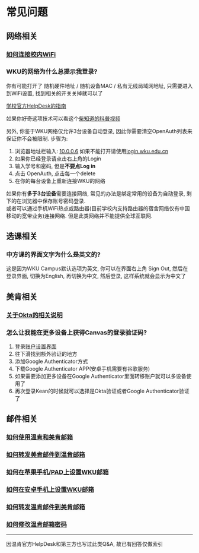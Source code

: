 # 常见问题

## 网络相关

### [如何连接校内WiFi](https://wku.kf5.com/hc/kb/article/1571383/?lang=zh_cn)

### WKU的网络为什么总提示我登录?

你有可能打开了 随机硬件地址 / 随机设备MAC / 私有无线局域网地址,  只需要进入到WiFi设置, 找到相关的开关关掉就可以了  

[学校官方HelpDesk的指南](https://wku.kf5.com/hc/kb/article/1424509/)

如果你好奇这项技术可以看这个[柴知道的科普视频](https://www.bilibili.com/video/BV1gt411L7DV/?share_source=copy_web&vd_source=00f5e74c5395223be70e39d15664e474) 

另外, 你鉴于WKU网络仅允许3台设备自动登录, 因此你需要清空OpenAuth列表来保证你不会被限制. 步骤为:   

1. 浏览器地址栏输入: <a href="http://10.0.0.6/" title="注意不要使用中文标点" target="_blank">10.0.0.6</a>  如果不能打开请使用<a href="http://login.wku.edu.cn/" title="注意不要使用中文标点" target="_blank">login.wku.edu.cn</a>  
2. 如果你已经登录请点击右上角的Login   
3. 输入学号和密码, 但是**不要点Log in**  
4. 点击 OpenAuth, 点击每一个delete  
5. 在你的每台设备上重新连接WKU的网络  

如果你有**多于3台设备**需要连接网络, 常见的办法是绑定常用的设备为自动登录, 剩下的在浏览器中保存账号密码登录.   
或者可以通过手机WiFi热点或路由器(目前学校内支持路由器的宿舍网络仅有中国移动的宽带业务)连接网络. 但是此类网络并不能提供全球互联网.

## 选课相关

### 中方课的界面文字为什么是英文的?

这是因为WKU Campus默认选项为英文, 你可以在界面右上角 Sign Out, 然后在登录界面, 切换为English, 再切换为中文, 然后登录, 这样系统就会显示为中文了


## 美肯相关


### [关于Okta的相关说明](https://wku.kf5.com/hc/kb/article/1590491/)

### 怎么让我能在更多设备上获得Canvas的登录验证码?

1. 登录[账户设置界面](https://sso.kean.edu/enduser/settings)
2. 往下滑找到额外验证的地方
3. 添加Google Authenticator方式
4. 下载Google Authenticator APP(安卓手机需要有谷歌服务)
5. 如果需要添加更多设备在Google Authenticator里面转移账户就可以多设备使用了
6. 再次登录Kean的时候就可以选择是Okta验证或者Google Authenticator验证了

## 邮件相关

### [如何使用温肯和美肯邮箱](https://wku.kf5.com/hc/kb/article/1410376/)

### [如何转发美肯邮件到温肯邮箱](https://wku.kf5.com/hc/kb/article/1416410/)

### [如何在苹果手机/PAD上设置WKU邮箱](https://wku.kf5.com/hc/kb/article/1570726/)

### [如何在安卓手机上设置WKU邮箱](https://wku.kf5.com/hc/kb/article/1416408/)

### [如何转发温肯邮件到美肯邮箱](https://wku.kf5.com/hc/kb/article/1097265/)

### [如何修改温肯邮箱密码](https://wku.kf5.com/hc/kb/article/1622492/)


---

因温肯官方HelpDesk和第三方也写过此类Q&A, 故已有回答仅做索引